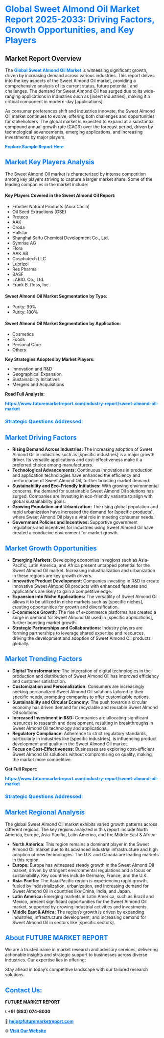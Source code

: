 <h1 style="color: #007BFF;">Global Sweet Almond Oil Market Report 2025-2033: Driving Factors, Growth Opportunities, and Key Players</h1>

<section id="overview">
<h2>Market Report Overview</h2>
<p>The <a href="https://www.futuremarketreport.com/industry-report/sweet-almond-oil-market" style="color: #007BFF; text-decoration: none;"><strong>Global Sweet Almond Oil Market</strong></a> is witnessing significant growth, driven by increasing demand across various industries. This report delves into the key aspects of the Sweet Almond Oil market, providing a comprehensive analysis of its current status, future potential, and challenges. The demand for Sweet Almond Oil has surged due to its wide-ranging applications in industries such as [insert industries], making it a critical component in modern-day [applications].</p>
<p>As consumer preferences shift and industries innovate, the Sweet Almond Oil market continues to evolve, offering both challenges and opportunities for stakeholders. The global market is expected to expand at a substantial compound annual growth rate (CAGR) over the forecast period, driven by technological advancements, emerging applications, and increasing investments by major players.</p>
</section>

<section id="overview">
<p><a href="https://www.futuremarketreport.com/request-sample/reportId=89155" style="color: #007BFF; text-decoration: none;"><strong>Explore Sample Report Here</strong></a></p>
</section>

<section id="key-players">
<h2 style="color: #007BFF;">Market Key Players Analysis</h2>
<p>The Sweet Almond Oil market is characterized by intense competition among key players striving to capture a larger market share. Some of the leading companies in the market include:</p>
<h4>Key Players Covered in the Sweet Almond Oil Report:</h4>
<ul><li>Frontier Natural Products (Aura Cacia)</li><li>Oil Seed Extractions (OSE)</li><li>Proteco</li><li>AAK</li><li>Croda</li><li>Hallstar</li><li>Shanghai Saifu Chemical Development Co., Ltd.</li><li>Symrise AG</li><li>Flora</li><li>AAK AB</li><li>Cosphatech LLC</li><li>Lubrizol</li><li>Res Pharma</li><li>BASF</li><li>LABIO. Co., Ltd.</li><li>Frank B. Ross, Inc.</li></ul>
<h4>Sweet Almond Oil Market Segmentation by Type:</h4>
<ul><li>Purity: 99%</li><li>Purity: 100%</li></ul>

<h4>Sweet Almond Oil Market Segmentation by Application:</h4>
<ul><li>Cosmetics</li><li>Foods</li><li>Personal Care</li><li>Others</li></ul>
<p><strong>Key Strategies Adopted by Market Players:</strong></p>
<ul>
<li>Innovation and R&D</li>
<li>Geographical Expansion</li>
<li>Sustainability Initiatives</li>
<li>Mergers and Acquisitions</li>
</ul>
</section>

<section>
<p><strong>Read Full Analysis: </strong></p><a href="https://www.futuremarketreport.com/industry-report/sweet-almond-oil-market" style="color: #007BFF; text-decoration: none;"><strong>https://www.futuremarketreport.com/industry-report/sweet-almond-oil-market</strong></a>
<h3 style="color: #007BFF;">Strategic Questions Addressed:</h3>
</section>

<section id="driving-factors">
<h2 style="color: #007BFF;">Market Driving Factors</h2>
<ul>
<li><strong>Rising Demand Across Industries:</strong> The increasing adoption of Sweet Almond Oil in industries such as [specific industries] is a major growth driver. Its versatile applications and cost-effectiveness make it a preferred choice among manufacturers.</li>
<li><strong>Technological Advancements:</strong> Continuous innovations in production and application technologies have enhanced the efficiency and performance of Sweet Almond Oil, further boosting market demand.</li>
<li><strong>Sustainability and Eco-Friendly Initiatives:</strong> With growing environmental concerns, the demand for sustainable Sweet Almond Oil solutions has surged. Companies are investing in eco-friendly variants to align with global sustainability goals.</li>
<li><strong>Growing Population and Urbanization:</strong> The rising global population and rapid urbanization have increased the demand for [specific products], where Sweet Almond Oil plays a vital role in meeting consumer needs.</li>
<li><strong>Government Policies and Incentives:</strong> Supportive government regulations and incentives for industries using Sweet Almond Oil have created a conducive environment for market growth.</li>
</ul>
</section>

<section id="growth-opportunities">
<h2 style="color: #007BFF;">Market Growth Opportunities</h2>
<ul>
<li><strong>Emerging Markets:</strong> Developing economies in regions such as Asia-Pacific, Latin America, and Africa present untapped potential for the Sweet Almond Oil market. Increasing industrialization and urbanization in these regions are key growth drivers.</li>
<li><strong>Innovative Product Development:</strong> Companies investing in R&D to create innovative Sweet Almond Oil products with enhanced features and applications are likely to gain a competitive edge.</li>
<li><strong>Expansion into Niche Applications:</strong> The versatility of Sweet Almond Oil allows it to be utilized in niche markets such as [specific niches], creating opportunities for growth and diversification.</li>
<li><strong>E-commerce Growth:</strong> The rise of e-commerce platforms has created a surge in demand for Sweet Almond Oil used in [specific applications], further boosting market growth.</li>
<li><strong>Strategic Partnerships and Collaborations:</strong> Industry players are forming partnerships to leverage shared expertise and resources, driving the development and adoption of Sweet Almond Oil products globally.</li>
</ul>
</section>

<section id="trending-factors">
<h2 style="color: #007BFF;">Market Trending Factors</h2>
<ul>
<li><strong>Digital Transformation:</strong> The integration of digital technologies in the production and distribution of Sweet Almond Oil has improved efficiency and customer satisfaction.</li>
<li><strong>Customization and Personalization:</strong> Consumers are increasingly seeking personalized Sweet Almond Oil solutions tailored to their specific needs, prompting companies to offer customizable options.</li>
<li><strong>Sustainability and Circular Economy:</strong> The push towards a circular economy has driven demand for recyclable and reusable Sweet Almond Oil solutions.</li>
<li><strong>Increased Investment in R&D:</strong> Companies are allocating significant resources to research and development, resulting in breakthroughs in Sweet Almond Oil technology and applications.</li>
<li><strong>Regulatory Compliance:</strong> Adherence to strict regulatory standards, particularly in industries like [specific industries], is influencing product development and quality in the Sweet Almond Oil market.</li>
<li><strong>Focus on Cost-Effectiveness:</strong> Businesses are exploring cost-efficient Sweet Almond Oil solutions without compromising on quality, making the market more competitive.</li>
</ul>
</section>

<section>
<p><strong>Get Full Report: </strong></p><a href="https://www.futuremarketreport.com/industry-report/sweet-almond-oil-market" style="color: #007BFF; text-decoration: none;"><strong>https://www.futuremarketreport.com/industry-report/sweet-almond-oil-market</strong></a>
<h3 style="color: #007BFF;">Strategic Questions Addressed:</h3>
</section>


<section id="regional-analysis">
<h2 style="color: #007BFF;">Market Regional Analysis</h2>
<p>The global Sweet Almond Oil market exhibits varied growth patterns across different regions. The key regions analyzed in this report include North America, Europe, Asia-Pacific, Latin America, and the Middle East & Africa:</p>
<ul>
<li><strong>North America:</strong> This region remains a dominant player in the Sweet Almond Oil market due to its advanced industrial infrastructure and high adoption of new technologies. The U.S. and Canada are leading markets in this region.</li>
<li><strong>Europe:</strong> Europe has witnessed steady growth in the Sweet Almond Oil market, driven by stringent environmental regulations and a focus on sustainability. Key countries include Germany, France, and the U.K.</li>
<li><strong>Asia-Pacific:</strong> The Asia-Pacific region is experiencing rapid growth, fueled by industrialization, urbanization, and increasing demand for Sweet Almond Oil in countries like China, India, and Japan.</li>
<li><strong>Latin America:</strong> Emerging markets in Latin America, such as Brazil and Mexico, present significant opportunities for the Sweet Almond Oil market, supported by growing industrial activities and investments.</li>
<li><strong>Middle East & Africa:</strong> The region’s growth is driven by expanding industries, infrastructure development, and increasing demand for Sweet Almond Oil in sectors like [specific sectors].</li>
</ul>
</section>

<footer>
<h2 style="color: #007BFF;">About FUTURE MARKET REPORT</h2>
<p>We are a trusted name in market research and advisory services, delivering actionable insights and strategic support to businesses across diverse industries. Our expertise lies in offering:</p>

<p>Stay ahead in today’s competitive landscape with our tailored research solutions.</p>

<h2 style="color: #007BFF;">Contact Us:</h2>
<p><strong>FUTURE MARKET REPORT</strong></p>
<p>📞 <strong>+91 (883) 074-8030</strong></p>
<p>📧 <strong><a href="mailto:help@futuremarketreport.com" style="color: #007BFF;">help@futuremarketreport.com</a></strong></p>
<p>🌐 <strong><a href="https://www.futuremarketreport.com/" style="color: #007BFF;">Visit Our Website</a></strong></p>
</footer>
